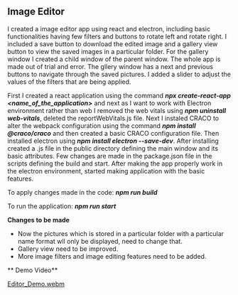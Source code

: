   ## Image Editor

I created a image editor app using react and electron, including basic functionalities having few filters and buttons to rotate left and rotate right. I included a save button to download the edited image and a gallery view button to view the saved images in a particular folder.
For the gallery window I created a child window of the parent window. The whole app is made out of trial and error. The gllery window has a next and previous buttons to navigate through the saved pictures. I added a slider to adjust the values of the filters that are being applied. 

First I created a react application using the command ***npx create-react-app <name_of_the_application>*** and next as I want to work with Electron environment rather than web I removed the web vitals using ***npm uninstall web-vitals***, deleted the reportWebVitals.js file. Next I instaled CRACO to alter the webpack configuration using the command ***npm install @craco/craco*** and then created a basic CRACO configuration file. Then installed electron using ***npm install electron --save-dev***. After installing created a .js file in the public directory defining the main window and its basic attributes. Few changes are made in the package.json file in the scripts defining the build and start. After making the app properly work in the electron environment, started making application with the basic features.





To apply changes made in the code: ***npm run build***

To run the application: ***npm run start***




**Changes to be made**
*  Now the pictures which is stored in a particular folder with a particular name format wll only be displayed, need to change that.
*  Gallery view need to be improved.
*  More image filters and image editing features need to be added.


** Demo Video**

[Editor_Demo.webm](https://github.com/navaneeth0041/image_editor/assets/143107716/5afe27f4-485a-4f79-96fc-abf0f04b04dc)
